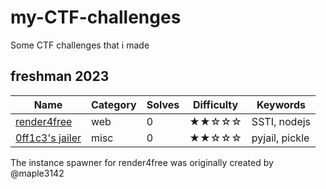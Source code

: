# my-CTF-challenges
Some CTF challenges that i made

## freshman 2023

| Name                                                | Category      | Solves | Difficulty | Keywords                                                     |
| --------------------------------------------------- | --------- | ---------- | ---------- | ------------------------------------------------------------ |
| [render4free](freshman2023/render4free) | web | 0 | ★★☆☆☆ | SSTI, nodejs |
| [0ff1c3's jailer](freshman2023/render4free) | misc | 0 | ★★☆☆☆ | pyjail, pickle |

The instance spawner for render4free was originally created by @maple3142
